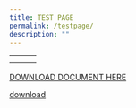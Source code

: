 ```yaml
---
title: TEST PAGE
permalink: /testpage/
description: ""
---
```

<table>
  <tbody>
    <tr>
      <td>
				<a href="/files/alps%20pdpa%20policy.pdf"><img alt="" src="/images/best%20v6.gif"></a>
      </td>
		<td>
			<a href="/files/alps%20pdpa%20policy.pdf"><img alt="" src="/images/best%20v6.gif"></a>
    </td>
		<td>
			<a href="/career/"><img alt="" src="/images/best%20v6.gif"></a>
    </td>
	</tr>
  <tr>
      <td><a href="/join-us/Scholarships/"><img alt="" src="https://d33wubrfki0l68.cloudfront.net/c51af695f7b44765f6da4f78726bfc4d0804e71a/7abf8/images/recruitment/scholarship-nov22.png"></a></td>
      <td><a href="/join-us/sponsorships/"><img alt="" src="https://d33wubrfki0l68.cloudfront.net/041049dfc3ef431b3056fdacfd813d52e5e4aa4f/ad456/images/recruitment/sponsorship-nov22.png"></a></td>
      <td><a href="/join-us/internship"><img alt="" src="https://d33wubrfki0l68.cloudfront.net/9be87067aecd025abfe56cba2e8c9ed569a0ce83/5a1a4/images/recruitment/internship-nov22.png"></a></td>
    </tr>
  </tbody>
</table>


[DOWNLOAD DOCUMENT HERE](/files/alps%20pdpa%20policy.pdf)

[download](/files/covid19%20_resilience_medal_alps_recipients.pdf)